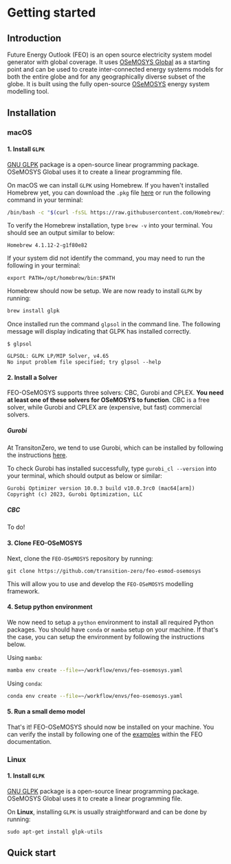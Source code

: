 # Getting started

## Introduction
Future Energy Outlook (FEO) is an open source electricity system model generator with global coverage. It uses [OSeMOSYS Global](https://www.nature.com/articles/s41597-022-01737-0) as a starting point and can be used to create inter-connected energy systems models for both the entire globe and for any geographically diverse subset of the globe. It is built using the fully open-source [OSeMOSYS](https://osemosys.readthedocs.io/en/latest/) energy system modelling tool.

## Installation

### macOS

#### 1. Install `GLPK`

[GNU GLPK](https://www.gnu.org/software/glpk/#downloading) package is a open-source linear programming package. OSeMOSYS Global uses it to create a linear programming file.

On macOS we can install `GLPK` using Homebrew. If you haven't installed Homebrew yet, you can download the `.pkg` file [here](https://github.com/Homebrew/brew/releases/tag/4.1.12) or run the following command in your terminal:

```bash
/bin/bash -c "$(curl -fsSL https://raw.githubusercontent.com/Homebrew/install/HEAD/install.sh)"
```

To verify the Homebrew installation, type `brew -v` into your terminal. You should see an output similar to below:

```text
Homebrew 4.1.12-2-g1f80e82
```

If your system did not identify the command, you may need to run the following in your terminal:

```
export PATH=/opt/homebrew/bin:$PATH
```

Homebrew should now be setup. We are now ready to install `GLPK` by running:

```bash
brew install glpk
```

Once installed run the command `glpsol` in the command line. The following message will display indicating that GLPK has installed correctly.

```text
$ glpsol

GLPSOL: GLPK LP/MIP Solver, v4.65
No input problem file specified; try glpsol --help
```

#### 2. Install a Solver
FEO-OSeMOSYS supports three solvers: CBC, Gurobi and CPLEX. **You need at least one of these solvers for OSeMOSYS to function**. CBC is a free solver, while Gurobi and CPLEX are (expensive, but fast) commercial solvers. 

##### Gurobi
At TransitonZero, we tend to use Gurobi, which can be installed by following the instructions [here](https://support.gurobi.com/hc/en-us/articles/4534161999889-How-do-I-install-Gurobi-Optimizer-).

To check Gurobi has installed successfully, type `gurobi_cl --version` into your terminal, which should output as below or similar:

```text
Gurobi Optimizer version 10.0.3 build v10.0.3rc0 (mac64[arm])
Copyright (c) 2023, Gurobi Optimization, LLC
```

##### CBC
To do!

#### 3. Clone FEO-OSeMOSYS
Next, clone the `FEO-OSeMOSYS` repository by running:

```
git clone https://github.com/transition-zero/feo-esmod-osemosys
```

This will allow you to use and develop the `FEO-OSeMOSYS` modelling framework.

#### 4. Setup python environment

We now need to setup a `python` environment to install all required Python packages. You should have `conda` or `mamba` setup on your machine. If that's the case, you can setup the environment by following the instructions below.

Using `mamba`:

```bash
mamba env create --file=~/workflow/envs/feo-osemosys.yaml
```

Using `conda`:

```bash
conda env create --file=~/workflow/envs/feo-osemosys.yaml
```

#### 5. Run a small demo model
That's it! FEO-OSeMOSYS should now be installed on your machine. You can verify the install by following one of the [examples](https://feo-esmod-osemosys.readthedocs.io/en/latest/) within the FEO documentation.

### Linux

#### 1. Install `GLPK`

[GNU GLPK](https://www.gnu.org/software/glpk/#downloading) package is a open-source linear programming package. OSeMOSYS Global uses it to create a linear programming file.

On **Linux**, installing `GLPK` is usually straightforward and can be done by running:

```
sudo apt-get install glpk-utils
```

## Quick start